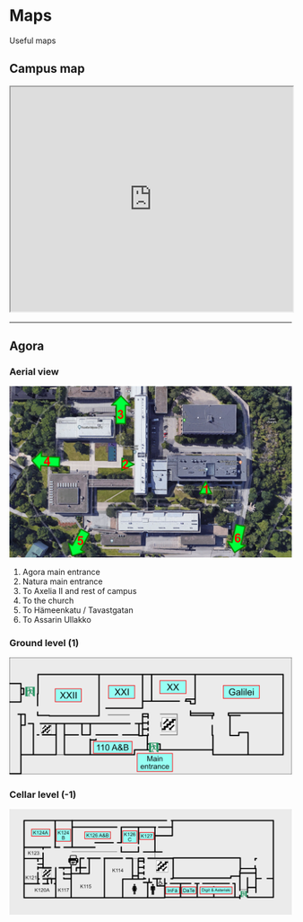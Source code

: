 # Maps

Useful maps

## Campus map

<iframe width="100%" height="400px" src="https://www.google.com/maps/d/embed?mid=1kBVBeGfNYBHgeJbEwcxDlXgSbTB9M5Gp"></iframe>

---

## Agora

### Aerial view

![Agora level 1](assets/images/agora_top.png)

1. Agora main entrance
2. Natura main entrance
3. To Axelia II and rest of campus
4. To the church
5. To Hämeenkatu / Tavastgatan
6. To Assarin Ullakko

### Ground level (1)

![Agora level 1](assets/images/agora_level_1.png)

### Cellar level (-1)

![Agora level -1](assets/images/agora_level_-1.png)